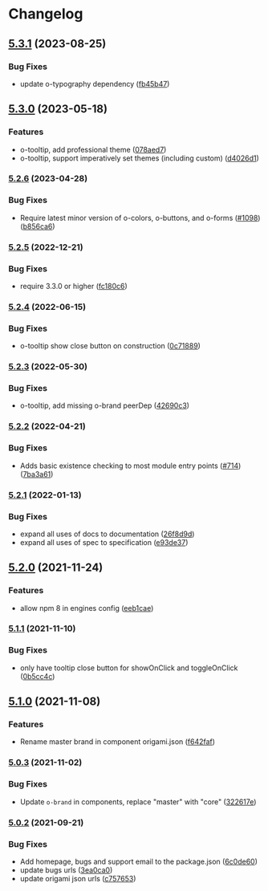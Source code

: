 # Changelog

## [5.3.1](https://github.com/Financial-Times/origami/compare/o-tooltip-v5.3.0...o-tooltip-v5.3.1) (2023-08-25)


### Bug Fixes

* update o-typography dependency  ([fb45b47](https://github.com/Financial-Times/origami/commit/fb45b47274241ea828f7dd50233441a76a215a51))

## [5.3.0](https://www.github.com/Financial-Times/origami/compare/o-tooltip-v5.2.6...o-tooltip-v5.3.0) (2023-05-18)


### Features

* o-tooltip, add professional theme ([078aed7](https://www.github.com/Financial-Times/origami/commit/078aed797401b60cd923d9fd508a3dfb6de5016f))
* o-tooltip, support imperatively set themes (including custom) ([d4026d1](https://www.github.com/Financial-Times/origami/commit/d4026d1472e44473386129305bc6e0c2c4bafa16))

### [5.2.6](https://www.github.com/Financial-Times/origami/compare/o-tooltip-v5.2.5...o-tooltip-v5.2.6) (2023-04-28)


### Bug Fixes

* Require latest minor version of o-colors, o-buttons, and o-forms ([#1098](https://www.github.com/Financial-Times/origami/issues/1098)) ([b856ca6](https://www.github.com/Financial-Times/origami/commit/b856ca66c9ec555f3c70833ffa35cb05cd19841f))

### [5.2.5](https://www.github.com/Financial-Times/origami/compare/o-tooltip-v5.2.4...o-tooltip-v5.2.5) (2022-12-21)


### Bug Fixes

* require 3.3.0 or higher ([fc180c6](https://www.github.com/Financial-Times/origami/commit/fc180c619755daa1b7bfe65509f354cf0de113bf))

### [5.2.4](https://www.github.com/Financial-Times/origami/compare/o-tooltip-v5.2.3...o-tooltip-v5.2.4) (2022-06-15)


### Bug Fixes

* o-tooltip show close button on construction ([0c71889](https://www.github.com/Financial-Times/origami/commit/0c71889e0b1855041efe28dadcff9dbefb99d704))

### [5.2.3](https://www.github.com/Financial-Times/origami/compare/o-tooltip-v5.2.2...o-tooltip-v5.2.3) (2022-05-30)


### Bug Fixes

* o-tooltip, add missing o-brand peerDep ([42690c3](https://www.github.com/Financial-Times/origami/commit/42690c301e3832fef616cf180aa2fb59e4a09944))

### [5.2.2](https://www.github.com/Financial-Times/origami/compare/o-tooltip-v5.2.1...o-tooltip-v5.2.2) (2022-04-21)


### Bug Fixes

* Adds basic existence checking to most module entry points ([#714](https://www.github.com/Financial-Times/origami/issues/714)) ([7ba3a61](https://www.github.com/Financial-Times/origami/commit/7ba3a61d0de2a32d3a27a225fd4258b3820c7bda))

### [5.2.1](https://www.github.com/Financial-Times/origami/compare/o-tooltip-v5.2.0...o-tooltip-v5.2.1) (2022-01-13)


### Bug Fixes

* expand all uses of docs to documentation ([26f8d9d](https://www.github.com/Financial-Times/origami/commit/26f8d9d8cbbe3e78902d8c3951b37e08150a77bd))
* expand all uses of spec to specification ([e93de37](https://www.github.com/Financial-Times/origami/commit/e93de3789c3a0ae8b2737ab9d9e9e63b294e8f65))

## [5.2.0](https://www.github.com/Financial-Times/origami/compare/o-tooltip-v5.1.1...o-tooltip-v5.2.0) (2021-11-24)


### Features

* allow npm 8 in engines config ([eeb1cae](https://www.github.com/Financial-Times/origami/commit/eeb1cae6e7f0379e647f2b41240b1f294997d528))

### [5.1.1](https://www.github.com/Financial-Times/origami/compare/o-tooltip-v5.1.0...o-tooltip-v5.1.1) (2021-11-10)


### Bug Fixes

* only have tooltip close button for showOnClick and toggleOnClick ([0b5cc4c](https://www.github.com/Financial-Times/origami/commit/0b5cc4c7764671d742a43d925e943acd5e6f8803))

## [5.1.0](https://www.github.com/Financial-Times/origami/compare/o-tooltip-v5.0.3...o-tooltip-v5.1.0) (2021-11-08)


### Features

* Rename master brand in component origami.json ([f642faf](https://www.github.com/Financial-Times/origami/commit/f642faf0574d84ea8185b56e6090c8015def27e6))

### [5.0.3](https://www.github.com/Financial-Times/origami/compare/o-tooltip-v5.0.2...o-tooltip-v5.0.3) (2021-11-02)


### Bug Fixes

* Update `o-brand` in components, replace "master" with "core" ([322617e](https://www.github.com/Financial-Times/origami/commit/322617ea80f30a6825d9c36872e05574b871ea82))

### [5.0.2](https://www.github.com/Financial-Times/origami/compare/o-tooltip-v5.0.1...o-tooltip-v5.0.2) (2021-09-21)


### Bug Fixes

* Add homepage, bugs and support email to the package.json ([6c0de60](https://www.github.com/Financial-Times/origami/commit/6c0de60ebd6e64c4dd16d000fcc6b79412ce30f4))
* update bugs urls ([3ea0ca0](https://www.github.com/Financial-Times/origami/commit/3ea0ca03bcb6e55142a77387ad0fff5ddf056d44))
* update origami json urls ([c757653](https://www.github.com/Financial-Times/origami/commit/c7576532b5a14f0462d5346dfb63238be025602e))
